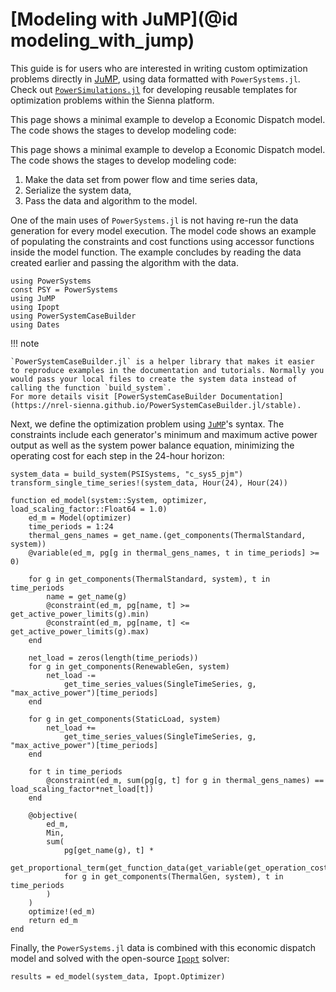# [Modeling with JuMP](@id modeling_with_jump)

This guide is for users who are interested in writing custom optimization problems directly in [JuMP](https://jump.dev/JuMP.jl/stable/), using data formatted with `PowerSystems.jl`. Check out [`PowerSimulations.jl`](https://nrel-sienna.github.io/PowerSimulations.jl/stable/) for developing reusable templates for optimization problems within the Sienna platform.

This page shows a minimal example to develop a Economic Dispatch model. The code shows the stages to develop modeling code:

This page shows a minimal example to develop a Economic Dispatch model. The code shows the stages to develop modeling code:

 1. Make the data set from power flow and time series data,
 2. Serialize the system data,
 3. Pass the data and algorithm to the model.

One of the main uses of `PowerSystems.jl` is not having re-run the data generation for every model execution. The model code shows an example of populating the constraints and cost functions using accessor functions inside the model function. The example concludes by reading the data created earlier and passing the algorithm with the data.

```@repl using_jump
using PowerSystems
const PSY = PowerSystems
using JuMP
using Ipopt
using PowerSystemCaseBuilder
using Dates
```

!!! note
    
    `PowerSystemCaseBuilder.jl` is a helper library that makes it easier to reproduce examples in the documentation and tutorials. Normally you would pass your local files to create the system data instead of calling the function `build_system`.
    For more details visit [PowerSystemCaseBuilder Documentation](https://nrel-sienna.github.io/PowerSystemCaseBuilder.jl/stable).

Next, we define the optimization problem using [`JuMP`](https://jump.dev/JuMP.jl/stable/)'s syntax.
The constraints include each generator's minimum and maximum active power output as well as the system power balance equation, minimizing the operating cost for each step in the 24-hour horizon:

```@repl using_jump
system_data = build_system(PSISystems, "c_sys5_pjm")
transform_single_time_series!(system_data, Hour(24), Hour(24))

function ed_model(system::System, optimizer, load_scaling_factor::Float64 = 1.0)
    ed_m = Model(optimizer)
    time_periods = 1:24
    thermal_gens_names = get_name.(get_components(ThermalStandard, system))
    @variable(ed_m, pg[g in thermal_gens_names, t in time_periods] >= 0)

    for g in get_components(ThermalStandard, system), t in time_periods
        name = get_name(g)
        @constraint(ed_m, pg[name, t] >= get_active_power_limits(g).min)
        @constraint(ed_m, pg[name, t] <= get_active_power_limits(g).max)
    end

    net_load = zeros(length(time_periods))
    for g in get_components(RenewableGen, system)
        net_load -=
            get_time_series_values(SingleTimeSeries, g, "max_active_power")[time_periods]
    end

    for g in get_components(StaticLoad, system)
        net_load +=
            get_time_series_values(SingleTimeSeries, g, "max_active_power")[time_periods]
    end

    for t in time_periods
        @constraint(ed_m, sum(pg[g, t] for g in thermal_gens_names) == load_scaling_factor*net_load[t])
    end

    @objective(
        ed_m,
        Min,
        sum(
            pg[get_name(g), t] *
            get_proportional_term(get_function_data(get_variable(get_operation_cost(g))))
            for g in get_components(ThermalGen, system), t in time_periods
        )
    )
    optimize!(ed_m)
    return ed_m
end
```

Finally, the `PowerSystems.jl` data is combined with this economic dispatch model and solved with the open-source [`Ipopt`](https://github.com/jump-dev/Ipopt.jl) solver:

```@repl using_jump
results = ed_model(system_data, Ipopt.Optimizer)
```
